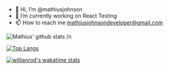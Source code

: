 - 👋  Hi, I’m @mathiusjohnson
- 🌱  I’m currently working on React Testing
- 📫  How to reach me mathiusjohnsondeveloper@gmail.com

<!---
mathiusjohnson/mathiusjohnson is a ✨ special ✨ repository because its `README.md` (this file) appears on your GitHub profile.
You can click the Preview link to take a look at your changes.
--->
![Mathius' github stats](https://github-readme-stats.vercel.app/api?username=mathiusjohnson) /n

[![Top Langs](https://github-readme-stats.vercel.app/api/top-langs/?username=mathiusjohnson&layout=compact)](https://github.com/anuraghazra/github-readme-stats)

[![willianrod's wakatime stats](https://github-readme-stats.vercel.app/api/wakatime?username=mathiusjohnson)](https://github.com/anuraghazra/github-readme-stats)
